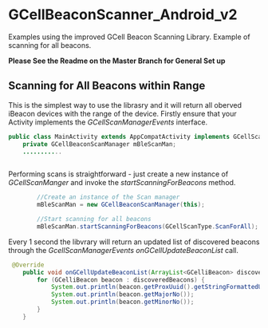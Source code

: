 # GCellBeaconScanner_Android_v2
Examples using the improved GCell Beacon Scanning Library. Example of scanning for all beacons.

**Please See the Readme on the Master Branch for General Set up**

## Scanning for All Beacons within Range

This is the simplest way to use the librasry and it will return all oberved iBeacon devices with the range of the device. Firstly ensure that your Activity implements the *GCellScanManagerEvents* interface.

```java
public class MainActivity extends AppCompatActivity implements GCellScanManagerEvents{
    private GCellBeaconScanManager mBleScanMan;
    ...........
    
```
Performing scans is straightforward - just create a new instance of *GCellScanManger* and invoke the *startScanningForBeacons* method. 

```java
        //Create an instance of the Scan manager
        mBleScanMan = new GCellBeaconScanManager(this);

        //Start scanning for all beacons
        mBleScanMan.startScanningForBeacons(GCellScanType.ScanForAll);
```

Every 1 second the libvrary will return an updated list of discovered beacons through the *GcellScanManagerEvents onGCellUpdateBeaconList* call.  

```java
 @Override
    public void onGCellUpdateBeaconList(ArrayList<GCelliBeacon> discoveredBeacons) {
        for (GCelliBeacon beacon : discoveredBeacons) {
            System.out.println(beacon.getProxUuid().getStringFormattedUuid());
            System.out.println(beacon.getMajorNo());
            System.out.println(beacon.getMinorNo());
        }
    }

```
